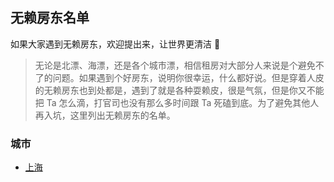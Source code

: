 ## 无赖房东名单

如果大家遇到无赖房东，欢迎提出来，让世界更清洁 🧹

> 无论是北漂、海漂，还是各个城市漂，相信租房对大部分人来说是个避免不了的问题。如果遇到个好房东，说明你很幸运，什么都好说。但是穿着人皮的无赖房东也到处都是，遇到了就是各种耍赖皮，很是气氛，但是你又不能把 Ta 怎么滴，打官司也没有那么多时间跟 Ta 死磕到底。为了避免其他人再入坑，这里列出无赖房东的名单。

### 城市

- [上海](./上海.md)
